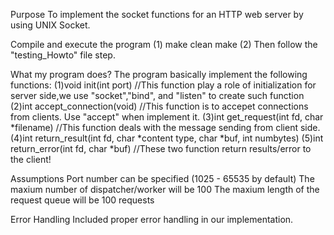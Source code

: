 



Purpose
    To implement the socket functions for an HTTP web server by using UNIX Socket.
    
Compile and execute the program
	(1) make clean
		make
	(2) Then follow the "testing_Howto" file step.

What my program does?
	The program basically implement the following functions:
	(1)void init(int port)
	   //This function play a role of initialization for server side,we use "socket","bind",
	   and "listen" to create such function
	(2)int accept_connection(void)
	   //This function is to accepet connections from clients. Use "accept" when 
           implement it.
	(3)int get_request(int fd, char *filename)
	   //This function deals with the message sending from client side.
	(4)int return_result(int fd, char *content type, char *buf, int numbytes)
	(5)int return_error(int fd, char *buf)
	   //These two function return results/error to the client!

Assumptions
   Port number can be specified (1025 - 65535 by default)
   The maxium number of dispatcher/worker will be 100
   The maxium length of the request queue will be 100 requests
  


Error Handling
   Included proper error handling in our implementation.
